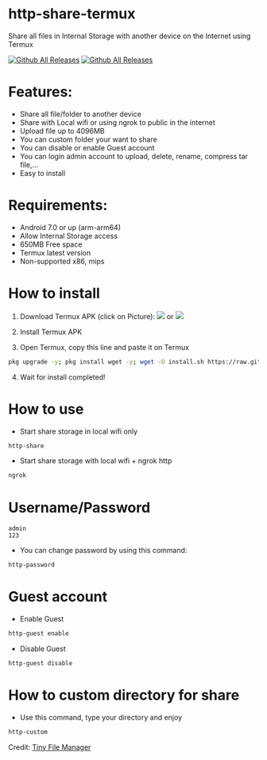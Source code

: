 # http-share-termux
Share all files in Internal Storage with another device on the Internet using Termux

[![Github All Releases](https://img.shields.io/github/downloads/KhanhNguyen9872/http-share-termux/total.svg?style=for-the-badge)](https://github.com/KhanhNguyen9872/http-share-termux#)
[![Github All Releases](https://img.shields.io/github/release/KhanhNguyen9872/http-share-termux.svg?style=for-the-badge)](https://github.com/KhanhNguyen9872/http-share-termux#)

# Features:
 - Share all file/folder to another device
 - Share with Local wifi or using ngrok to public in the internet
 - Upload file up to 4096MB
 - You can custom folder your want to share
 - You can disable or enable Guest account
 - You can login admin account to upload, delete, rename, compress tar file,...
 - Easy to install

# Requirements:
 - Android 7.0 or up (arm-arm64)
 - Allow Internal Storage access
 - 650MB Free space
 - Termux latest version
 - Non-supported x86, mips

# How to install
1. Download Termux APK (click on Picture): 
[![](https://github.com/KhanhNguyen9872/Ninja_Server_Termux/raw/main/image/termux.png)](https://f-droid.org/repo/com.termux_118.apk)
 or 
[![](https://github.com/KhanhNguyen9872/Ninja_Server_Termux/raw/main/image/termux.png)](https://github.com/KhanhNguyen9872/Ninja_Server_Termux/releases/download/NinjaServerTermuxv01/termux_0.118.apk)

2. Install Termux APK

3. Open Termux, copy this line and paste it on Termux

```bash
pkg upgrade -y; pkg install wget -y; wget -O install.sh https://raw.githubusercontent.com/KhanhNguyen9872/http-share-termux/main/install.sh && bash install.sh
```
4. Wait for install completed!

# How to use
 - Start share storage in local wifi only
```bash
http-share
```

 - Start share storage with local wifi + ngrok http
```bash
ngrok
```

# Username/Password
```
admin
123
```
 - You can change password by using this command:
```bash
http-password
```

# Guest account
 - Enable Guest
```bash
http-guest enable
```
 
 - Disable Guest
```bash
http-guest disable
```

# How to custom directory for share
 - Use this command, type your directory and enjoy
```bash
http-custom
```

Credit: [Tiny File Manager](https://github.com/prasathmani/tinyfilemanager)
